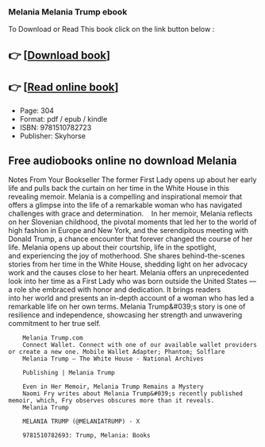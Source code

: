 ### Melania Melania Trump ebook

To Download or Read This book click on the link button below :

## 👉  [**[Download book](http://ebooksharez.info/download.php?group=book&from=github.com&id=719386&lnk=1064 "Download book")**]

## 👉  [**[Read online book](http://ebooksharez.info/download.php?group=book&from=github.com&id=719386&lnk=1064 "Read online book")**]


* Page: 304
* Format: pdf / epub / kindle
* ISBN: 9781510782723
* Publisher: Skyhorse



## Free audiobooks online no download Melania



Notes From Your Bookseller The former First Lady opens up about her early life and pulls back the curtain on her time in the White House in this revealing memoir. Melania is a compelling and inspirational memoir that offers a glimpse into the life of a remarkable woman who has navigated challenges with grace and determination. 
  
 In her memoir, Melania reflects on her Slovenian childhood, the pivotal moments that led her to the world of high fashion in Europe and New York, and the serendipitous meeting with Donald Trump, a chance encounter that forever changed the course of her life. Melania opens up about their courtship, life in the spotlight, and experiencing the joy of motherhood. She shares behind-the-scenes stories from her time in the White House, shedding light on her advocacy work and the causes close to her heart.
 Melania offers an unprecedented look into her time as a First Lady who was born outside the United States — a role she embraced with honor and dedication. It brings readers into her world and presents an in-depth account of a woman who has led a remarkable life on her own terms.
 Melania Trump&amp;#039;s story is one of resilience and independence, showcasing her strength and unwavering commitment to her true self. 


        Melania Trump.com
        Connect Wallet. Connect with one of our available wallet providers or create a new one. Mobile Wallet Adapter; Phantom; Solflare
        Melania Trump – The White House - National Archives
        
        Publishing | Melania Trump
        
        Even in Her Memoir, Melania Trump Remains a Mystery
        Naomi Fry writes about Melania Trump&#039;s recently published memoir, which, Fry observes obscures more than it reveals.
        Melania Trump
        
        MELANIA TRUMP (@MELANIATRUMP) · X
        
        9781510782693: Trump, Melania: Books
        
    




